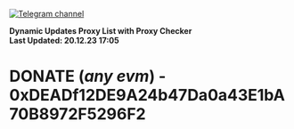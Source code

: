[![Telegram channel](https://img.shields.io/endpoint?url=https://runkit.io/damiankrawczyk/telegram-badge/branches/master?url=https://t.me/n4z4v0d)](https://t.me/n4z4v0d) 

**Dynamic Updates Proxy List with Proxy Checker**  
**Last Updated: 20.12.23 17:05**

# DONATE (_any evm_) - 0xDEADf12DE9A24b47Da0a43E1bA70B8972F5296F2
